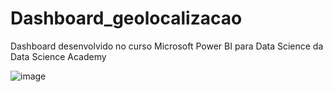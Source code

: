 # Dashboard_geolocalizacao
Dashboard desenvolvido no curso Microsoft Power BI para Data Science da Data Science Academy


![image](https://user-images.githubusercontent.com/78691172/174776557-c88168a5-7b81-47bb-8d58-2c4833a2e720.png)
